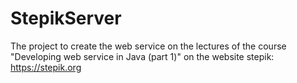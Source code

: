 # StepikServer
The project to create the web service on the lectures of the course 
"Developing web service in Java (part 1)" on the website stepik:
https://stepik.org
